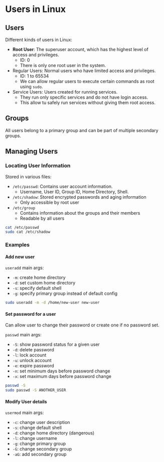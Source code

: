# Users in Linux

## Users

Different kinds of users in Linux:

- **Root User**: The superuser account, which has the highest level of access and privileges.
  - ID: 0
  - There is only one root user in the system.
- Regular Users: Normal users who have limited access and privileges.
  - ID: 1 to 65534
  - We can allow regular users to execute certain commands as root using `sudo`.
- Service Users: Users created for running services.
  - They run only specific services and do not have login access.
  - This allow tu safely run services without giving them root access.

## Groups

All users belong to a primary group and can be part of multiple secondary groups.

## Managing Users

### Locating User Information

Stored in various files:

- `/etc/passwd`: Contains user account information.
  - Username, User ID, Group ID, Home Directory, Shell.
- `/etc/shadow`: Stored encrypted passwords and aging information
  - Only accessible by root user
- `/etc/group`
  - Contains information about the groups and their members
  - Readable by all users

```bash
cat /etc/passwd
sudo cat /etc/shadow
```

### Examples

#### Add new user

`useradd` main args:

- `-m`: create home directory
- `-d`: set custom home directory
- `-s`: specify default shell
- `-g`: specify primary group instead of default config

```bash
sudo useradd -m -d /home/new-user new-user
```

#### Set password for a user

Can allow user to change their password or create one if no password set.

`passwd` main args:

- `-S`: show password status for a given user
- `-d`: delete password
- `-l`: lock account
- `-u`: unlock account
- `-e`: expire password
- `-n`: set minimum days before password change
- `-x`: set maximum days before password change

```bash
passwd -S
sudo passwd -S ANOTHER_USER
```

#### Modify User details

`usermod` main args:

- `-c`: change user description
- `-s`: change default shell
- `-d`: change home directory (dangerous)
- `-l`: change username
- `-g`: change primary group
- `-G`: change secondary group
- `-aG`: add secondary group
